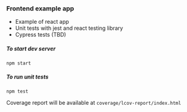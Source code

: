 ### Frontend example app
- Example of react app
- Unit tests with jest and react testing library
- Cypress tests (TBD)

##### To start dev server
`npm start`

##### To run unit tests
`npm test`

Coverage report will be available at `coverage/lcov-report/index.html`
